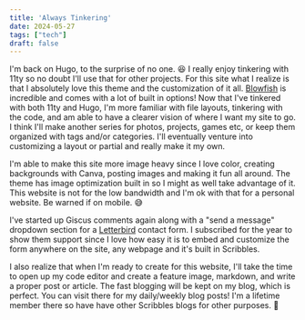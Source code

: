 ```yaml
---
title: 'Always Tinkering'
date: 2024-05-27
tags: ["tech"]
draft: false
---
```

I'm back on Hugo, to the surprise of no one. 😆 I really enjoy tinkering with 11ty so no doubt I'll use that for other projects. For this site what I realize is that I absolutely love this theme and the customization of it all. [Blowfish](https://blowfish.page) is incredible and comes with a lot of built in options! Now that I've tinkered with both 11ty and Hugo, I'm more familiar with file layouts, tinkering with the code, and am able to have a clearer vision of where I want my site to go. I think I'll make another series for photos, projects, games etc, or keep them organized with tags and/or categories. I'll eventually venture into customizing a layout or partial and really make it my own.

I'm able to make this site more image heavy since I love color, creating backgrounds with Canva, posting images and making it fun all around. The theme has image optimization built in so I might as well take advantage of it. This website is not for the low bandwidth and I'm ok with that for a personal website. Be warned if on mobile. 😅 

I've started up Giscus comments again along with a "send a message" dropdown section for a [Letterbird](https://letterbird.co/binarydigit) contact form. I subscribed for the year to show them support since I love how easy it is to embed and customize the form anywhere on the site, any webpage and it's built in Scribbles.

I also realize that when I'm ready to create for this website, I'll take the time to open up my code editor and create a feature image, markdown, and write a proper post or article. The fast blogging will be kept on my blog, which is perfect. You can visit there for my daily/weekly blog posts! I'm a lifetime member there so have have other Scribbles blogs for other purposes. 💛